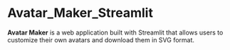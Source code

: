 # Avatar_Maker_Streamlit
**Avatar Maker** is a web application built with Streamlit that allows users to customize their own avatars and download them in SVG format.
